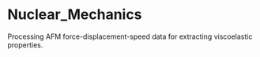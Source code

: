 # Nuclear_Mechanics
Processing AFM force-displacement-speed data for extracting viscoelastic properties. 
